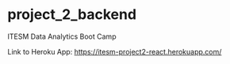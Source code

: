 # project_2_backend
ITESM Data Analytics Boot Camp

Link to Heroku App: https://itesm-project2-react.herokuapp.com/
